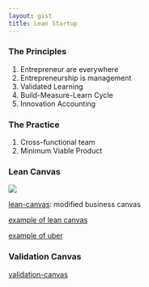```yaml
---
layout: gist
title: Lean Startup
---
```


### The Principles

1. Entrepreneur are everywhere
2. Entrepreneurship is management
3. Validated Learning
4. Build-Measure-Learn Cycle
5. Innovation Accounting

### The Practice

1. Cross-functional team
2. Minimum Viable Product

### Lean Canvas

<img src="{{site.baseurl}}/gist/lean-startup/lean-canvas.jpg" style="max-width: 100%;">

[lean-canvas](https://medium.com/@steve_mullen/an-introduction-to-lean-canvas-5c17c469d3e0): modified business canvas

[example of lean canvas](https://xtensio.com/lean-canvas/)

[example of uber](http://getproductmarketfit.com/how-to-compile-lean-canvas-business-plan-one-page/)

### Validation Canvas

[validation-canvas](https://www.leanstartupmachine.com/validationboard/)
